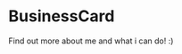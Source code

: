 # BusinessCard
Find out more about me and what i can do! :)

<!--

css Standard:
Display inline, up to 48 units, the exception being when the style length begins in the line less than 6 units before line end,

p{background: radial-gradient(circle,#000000da,black,gray);}

which obviously exceeds the 48 unit line, is free to display on the continued -6 block line, or on a new line.

lines should be of similar intent, 

p{color:red; font-size:10px; font-weight:bold;}


JS notes:

Page Creation : 
flip(Page) -> createPage(Page) 
->create(Page)page -> append()



Git
--T  Tasklist Changes



Bugs & errors::

Missing Certificates (Likely Spelling problems)


Grasshopper: All & Folder
Phub: TS ,JS ADV, JQUERY

-->